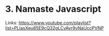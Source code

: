 # 3. Namaste Javascript

Links: https://www.youtube.com/playlist?list=PLlasXeu85E9cQ32gLCvAvr9vNaUccPVNP